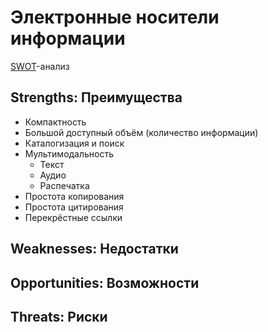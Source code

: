 # Электронные носители информации

[SWOT][]-анализ

## Strengths: Преимущества

- Компактность
- Большой доступный объём (количество информации)
- Каталогизация и поиск
- Мультимодальность
    + Текст
    + Аудио
    + Распечатка
- Простота копирования
- Простота цитирования
- Перекрёстные ссылки

## Weaknesses: Недостатки

## Opportunities: Возможности

## Threats: Риски

[SWOT]: https://ru.wikipedia.org/wiki/SWOT-%D0%B0%D0%BD%D0%B0%D0%BB%D0%B8%D0%B7

